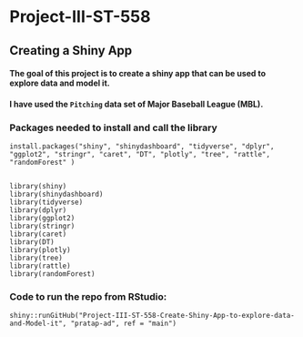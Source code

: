 # Project-III-ST-558

## Creating a Shiny App
#### The goal of this project is to create a shiny app that can be used to explore data and model it.
#### I have used the `Pitching` data set of Major Baseball League (MBL).


### Packages needed to install and call the library
```{r}
install.packages("shiny", "shinydashboard", "tidyverse", "dplyr", "ggplot2", "stringr", "caret", "DT", "plotly", "tree", "rattle", "randomForest" )


library(shiny)
library(shinydashboard)
library(tidyverse)
library(dplyr)
library(ggplot2)
library(stringr)
library(caret)
library(DT)
library(plotly)
library(tree)
library(rattle)
library(randomForest)
```


### Code to run the repo from **RStudio:**
```
shiny::runGitHub("Project-III-ST-558-Create-Shiny-App-to-explore-data-and-Model-it", "pratap-ad", ref = "main")

